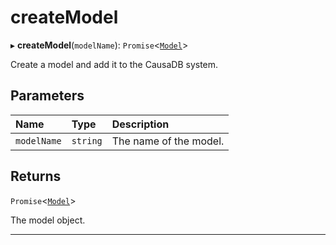 # createModel


▸ **createModel**(`modelName`): `Promise`\<[`Model`](Model.md)\>

Create a model and add it to the CausaDB system.

## Parameters

| Name | Type | Description |
| :------ | :------ | :------ |
| `modelName` | `string` | The name of the model. |

## Returns

`Promise`\<[`Model`](Model.md)\>

The model object.

___
